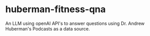 # huberman-fitness-qna
An LLM using openAI API's to answer questions using Dr. Andrew Huberman's Podcasts as a data source.
